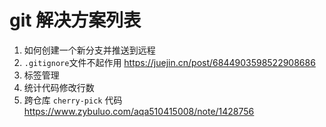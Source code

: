 # git 解决方案列表

1. 如何创建一个新分支并推送到远程
2. `.gitignore`文件不起作用 https://juejin.cn/post/6844903598522908686
3. 标签管理
4. 统计代码修改行数
5. 跨仓库 `cherry-pick` 代码 https://www.zybuluo.com/aqa510415008/note/1428756

